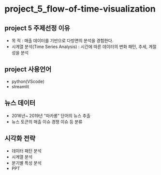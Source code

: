 # project_5_flow-of-time-visualization
## project 5 주제선정 이유
- 목 적 : 매출 데이터를 기반으로 다방면의 분석을 경험한다.
- 시계열 분석(Time Series Analysis) : 시간에 따른 데이터의 변화 패턴, 추세, 계절성을 분석

## project 사용언어
- python(VScode)
- streamlit

## 뉴스 데이터
- 2016년~ 2019년 "마카롱" 단어의 뉴스 추출
- 뉴스 토큰의 매출 이슈 경쟁 이슈 등 분류
  
## 시각화 전략
- 데이터 패턴 분석
- 시계열 분석
- 분기별 특성 분석
- PPT
